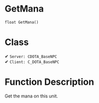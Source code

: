 # GetMana
```
float GetMana()
```
# Class
✔ `Server: CDOTA_BaseNPC`  
✔ `Client: C_DOTA_BaseNPC`  

# Function Description
Get the mana on this unit.
